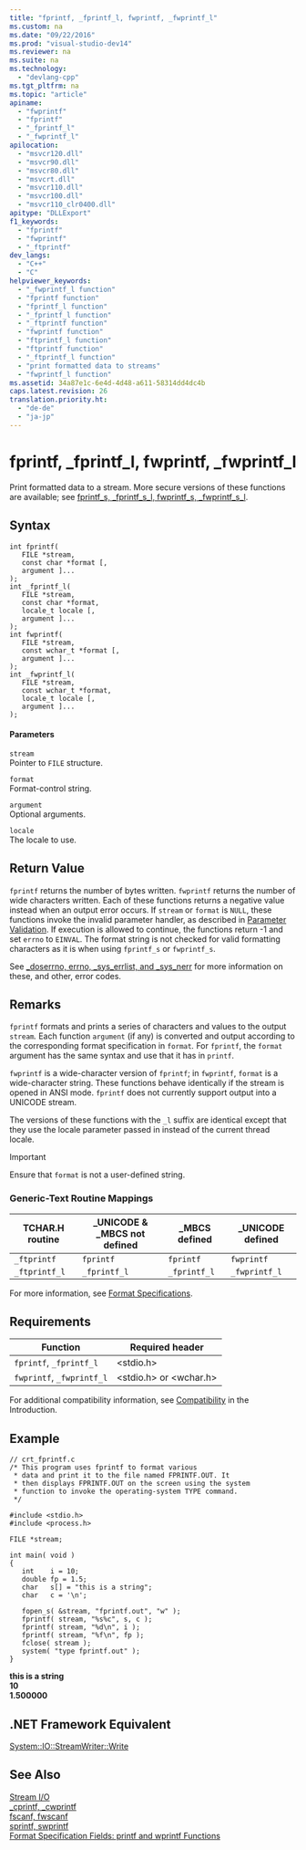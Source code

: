 ```yaml
---
title: "fprintf, _fprintf_l, fwprintf, _fwprintf_l"
ms.custom: na
ms.date: "09/22/2016"
ms.prod: "visual-studio-dev14"
ms.reviewer: na
ms.suite: na
ms.technology: 
  - "devlang-cpp"
ms.tgt_pltfrm: na
ms.topic: "article"
apiname: 
  - "fwprintf"
  - "fprintf"
  - "_fprintf_l"
  - "_fwprintf_l"
apilocation: 
  - "msvcr120.dll"
  - "msvcr90.dll"
  - "msvcr80.dll"
  - "msvcrt.dll"
  - "msvcr110.dll"
  - "msvcr100.dll"
  - "msvcr110_clr0400.dll"
apitype: "DLLExport"
f1_keywords: 
  - "fprintf"
  - "fwprintf"
  - "_ftprintf"
dev_langs: 
  - "C++"
  - "C"
helpviewer_keywords: 
  - "_fwprintf_l function"
  - "fprintf function"
  - "fprintf_l function"
  - "_fprintf_l function"
  - "_ftprintf function"
  - "fwprintf function"
  - "ftprintf_l function"
  - "ftprintf function"
  - "_ftprintf_l function"
  - "print formatted data to streams"
  - "fwprintf_l function"
ms.assetid: 34a87e1c-6e4d-4d48-a611-58314dd4dc4b
caps.latest.revision: 26
translation.priority.ht: 
  - "de-de"
  - "ja-jp"
---
```

# fprintf, _fprintf_l, fwprintf, _fwprintf_l
Print formatted data to a stream. More secure versions of these functions are available; see [fprintf_s, _fprintf_s_l, fwprintf_s, _fwprintf_s_l](../vs140/fprintf_s--_fprintf_s_l--fwprintf_s--_fwprintf_s_l.md).  
  
## Syntax  
  
```  
int fprintf(   
   FILE *stream,  
   const char *format [,  
   argument ]...  
);  
int _fprintf_l(   
   FILE *stream,  
   const char *format,  
   locale_t locale [,  
   argument ]...  
);  
int fwprintf(   
   FILE *stream,  
   const wchar_t *format [,  
   argument ]...  
);  
int _fwprintf_l(   
   FILE *stream,  
   const wchar_t *format,  
   locale_t locale [,  
   argument ]...  
);  
```  
  
#### Parameters  
 `stream`  
 Pointer to `FILE` structure.  
  
 `format`  
 Format-control string.  
  
 `argument`  
 Optional arguments.  
  
 `locale`  
 The locale to use.  
  
## Return Value  
 `fprintf` returns the number of bytes written. `fwprintf` returns the number of wide characters written. Each of these functions returns a negative value instead when an output error occurs. If `stream` or `format` is `NULL`, these functions invoke the invalid parameter handler, as described in [Parameter Validation](../vs140/parameter-validation.md). If execution is allowed to continue, the functions return -1 and set `errno` to `EINVAL`. The format string is not checked for valid formatting characters as it is when using `fprintf_s` or `fwprintf_s`.  
  
 See [_doserrno, errno, _sys_errlist, and _sys_nerr](../vs140/errno--_doserrno--_sys_errlist--and-_sys_nerr.md) for more information on these, and other, error codes.  
  
## Remarks  
 `fprintf` formats and prints a series of characters and values to the output `stream`*.* Each function `argument` (if any) is converted and output according to the corresponding format specification in `format`*.* For `fprintf`, the `format` argument has the same syntax and use that it has in `printf`.  
  
 `fwprintf` is a wide-character version of `fprintf`; in `fwprintf`, `format` is a wide-character string. These functions behave identically if the stream is opened in ANSI mode. `fprintf` does not currently support output into a UNICODE stream.  
  
 The versions of these functions with the `_l` suffix are identical except that they use the locale parameter passed in instead of the current thread locale.  
  
> [!IMPORTANT]
>  Ensure that `format` is not a user-defined string.  
  
### Generic-Text Routine Mappings  
  
|TCHAR.H routine|_UNICODE & _MBCS not defined|_MBCS defined|_UNICODE defined|  
|---------------------|------------------------------------|--------------------|-----------------------|  
|`_ftprintf`|`fprintf`|`fprintf`|`fwprintf`|  
|`_ftprintf_l`|`_fprintf_l`|`_fprintf_l`|`_fwprintf_l`|  
  
 For more information, see [Format Specifications](../vs140/format-specification-syntax--printf-and-wprintf-functions.md).  
  
## Requirements  
  
|Function|Required header|  
|--------------|---------------------|  
|`fprintf`, `_fprintf_l`|<stdio.h>|  
|`fwprintf`, `_fwprintf_l`|<stdio.h> or <wchar.h>|  
  
 For additional compatibility information, see [Compatibility](../vs140/compatibility.md) in the Introduction.  
  
## Example  
  
```  
// crt_fprintf.c  
/* This program uses fprintf to format various  
 * data and print it to the file named FPRINTF.OUT. It  
 * then displays FPRINTF.OUT on the screen using the system  
 * function to invoke the operating-system TYPE command.  
 */  
  
#include <stdio.h>  
#include <process.h>  
  
FILE *stream;  
  
int main( void )  
{  
   int    i = 10;  
   double fp = 1.5;  
   char   s[] = "this is a string";  
   char   c = '\n';  
  
   fopen_s( &stream, "fprintf.out", "w" );  
   fprintf( stream, "%s%c", s, c );  
   fprintf( stream, "%d\n", i );  
   fprintf( stream, "%f\n", fp );  
   fclose( stream );  
   system( "type fprintf.out" );  
}  
```  
  
 **this is a string**  
**10**  
**1.500000**   
## .NET Framework Equivalent  
 [System::IO::StreamWriter::Write](https://msdn.microsoft.com/en-us/library/system.io.streamwriter.write.aspx)  
  
## See Also  
 [Stream I/O](../vs140/stream-i-o.md)   
 [_cprintf, _cwprintf](../vs140/_cprintf--_cprintf_l--_cwprintf--_cwprintf_l.md)   
 [fscanf, fwscanf](../vs140/fscanf--_fscanf_l--fwscanf--_fwscanf_l.md)   
 [sprintf, swprintf](../vs140/sprintf--_sprintf_l--swprintf--_swprintf_l--__swprintf_l.md)   
 [Format Specification Fields: printf and wprintf Functions](../vs140/format-specification-syntax--printf-and-wprintf-functions.md)